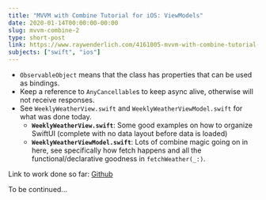 ```yaml
---
title: "MVVM with Combine Tutorial for iOS: ViewModels"
date: 2020-01-14T00:00:00-00:00
slug: mvvm-combine-2
type: short-post
link: https://www.raywenderlich.com/4161005-mvvm-with-combine-tutorial-for-ios
subjects: ["swift", "ios"]
---
```


* `ObservableObject` means that the class has properties that can be used as bindings.
* Keep a reference to `AnyCancellable`s to keep async alive, otherwise will not receive responses.
* See `WeeklyWeatherView.swift` and `WeeklyWeatherViewModel.swift` for what was done today.
    * **`WeeklyWeatherView.swift`**: Some good examples on how to organize SwiftUI (complete with no data layout before data is loaded)
    * **`WeeklyWeatherViewModel.swift`**: Lots of combine magic going on in here, see specifically how fetch happens and all the functional/declarative goodness in `fetchWeather(_:)`.

Link to work done so far: [Github](https://github.com/help-debug-examples/RWTutorial-CombineWeatherApp/tree/part2-viewmodel)

To be continued...